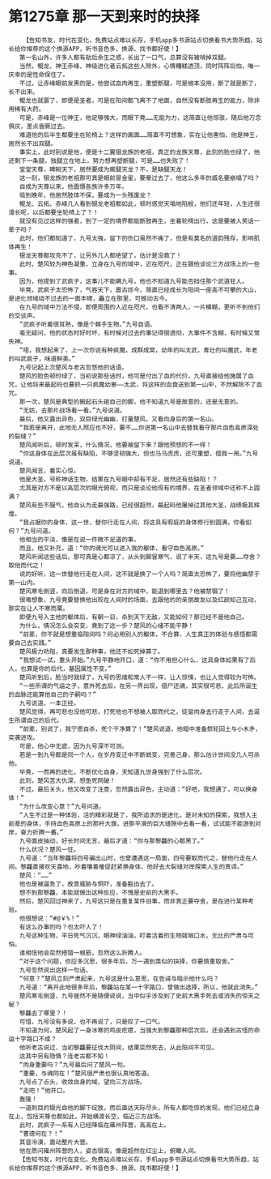 # 第1275章 那一天到来时的抉择
        【告知书友，时代在变化，免费站点难以长存，手机app多书源站点切换看书大势所趋，站长给你推荐的这个换源APP，听书音色多、换源、找书都好使！】
       第一名山外，许多人都有劫后余生之感，长出了一口气，总算没有被啃掉双腿。
       当然，鲲龙、神王赤峰、神级进化者云拓这些人除外，心情糟糕透顶，同时阵阵后怕，唯一庆幸的是性命保住了。
       不过，让赤峰眼前发黑的是，他尝试血肉再生，重塑断腿，可是根本没用，断了就是断了，长不出来。
       鲲龙也就罢了，即便是圣者，可是在阳间都飞离不了地面，自然没有断肢再生的能力，除非用稀有大药。
       可是，赤峰是一位神王，他足够强大，而眼下竟……无能为力，这简直让他惊骇，随后他万念俱灰，差点昏厥过去。
       难道他的后半生都要坐在轮椅上？这样的画面……简直不可想象，实在让他害怕，他是神王，居然长不出双腿。
       事实上，此时别说是他，便是十二翼银龙族的老祖，真正的龙族天尊，此刻的脸也绿了，他还剩下一条腿，独腿立在地上，努力想再塑断腿，可是……也失败了！
       堂堂天尊，睥睨天下，居然要成为瘸腿天龙？不，是缺腿天龙！
       这一刻，银龙族的老祖那可真是眼前冒金星，要晕过去了，他这么多年的威名要崩塌了吗？
       自成为天尊以来，他震慑各族许多万年。
       临到晚年，他居然肢体不保，要成为一头残废龙？
       鲲龙、云拓、赤峰几人看到银龙老祖都如此，顿时感觉天塌地陷般，他们还年轻，人生还很漫长呢，以后都要坐轮椅上了？！
       就没有见过这样的强者，到了一定的境界都能断肢再生，坐着轮椅出行，这是要被人笑话一辈子吗？
       此时，他们都知道了，九号太强，留下的伤口虽然不痛了，但是有莫名的道韵残存，影响肌体再生！
       银龙天尊都攻克不了，让另外几人都绝望了，估计是没救了！
       此时，楚风较为神色凝重，立身在九号的域中，近在咫尺，正在跟他谈论三方战场上的一些事。
       因为，他提到了武疯子，这事儿不能瞒九号，他也不知道九号能否挡住那个武道狂人。
       毕竟，武疯子太恐怖了，气吞天下，震古烁今，简直已经成长为阳间一座高不可攀的大山，是进化领域绕不过去的一面丰碑，矗立在那里，可撼动古今。
       在九号的域中万法不侵，即便周围的人近在咫尺，也看不清两人，一片模糊，更听不到他们的交谈声。
       “武疯子听着很耳熟，像是个棘手生物。”九号自语。
       毫无疑问，他的状态时好时坏，有时候对过去的事记得很透彻，大事件不含糊，有时候又常失神。
       “唔，我想起来了，上一次你说有种疯魔，成群成窝，幼年的叫太武，青壮的叫魔武，年老的叫武疯子，味道鲜美。”
       九号记起上次楚风与老古忽悠他的话语。
       楚风的脸色顿时绿了，当初说那些话时，他可是付出了血的代价，九号直接给他施展了血咒，让他将来最起码也要抓一只疯魔幼崽——太武，将这样的血食送到第一山中，不然解除不了血咒。
       那一次，楚风是典型的搬起石头砸自己的脚，他不知道九号是故意的，还是无意的。
       “无妨，去那片战场看一看。”九号说道。
       最后，他又露出异色，双目绿光幽幽，打量楚风，又看向身后的第一名山。
       “我若是离开，此地无人照应也不好，要不……你进第一名山中去替我看守那片血色高原深处的裂缝？”
       楚风闻听后，顿时发呆，什么情况，他要被留下来？跟他预想的不一样！
       “你这身体在此层次虽有缺陷，不够坚韧强大，但也马马虎虎，还可重塑，借我一用。”九号说道。
       楚风闻言，着实心惊。
       他是大圣，号称神话生物，结果在九号眼中却有不足，居然还有些缺陷！？
       尤其是对方不是以高层次的眼光俯视，而只是谈论他现有的境界，在圣者领域中还称不上圆满？
       楚风有些不服气，他自认为走最强路，已经很超然，最起码他屠掉过其他大圣，战绩极其辉煌。
       “我占据你的身体，这一世，替你行走在人间，将这具有瑕疵的身体修行到圆满，你看如何？”九号问道。
       他相当的平淡，像是在说一件微不足道的事。
       而且，他又补充，道：“你的魂光可以进入我的躯体，看守血色高原。”
       楚风听闻这些话后，那可真是心都凉了，从头到脚冒寒气，说了半天，这九号是要……夺舍？取他而代之！
       说的好听，这一世替他行走在人间，这不就是换了一个人吗？简直太恐怖了，要将他幽禁于第一山内。
       楚风寒毛倒竖，向后倒退，可是身在对方的域中，能退到哪里去？他被禁锢了！
       很难想象，九号竟要替换他出现在人间时的场面，去跟他的的亲朋故友以及红颜知己互动，那实在让人不寒而栗。
       即便九号入主他的躯体后，有朝一日，杀到天下无敌，又能如何？那已经不是他自己。
       为什么，情况怎么会突变，竟到了这一步？楚风的心绪不能平静！
       “前辈，你不就是想重临阳间吗？何必用别人的躯体，不合算，人生真正的体验与感悟都需要自己去实践。”
       楚风极力劝阻，真要发生那种事，他还不如死掉算了。
       “我想试一试，重头开始。”九号平静地开口，道：“你不用担心什么，这具身体如果有了后人，也算是你的后代，基因属性不变。”
       楚风听到后，脸当时就绿了，九号的思维和常人不一样，让人惊悚，也让人觉得较为可怖。
       “一些所谓的气运之子，意外死去后，在另一界出现，借尸还魂，其实很可悲，此后所诞生的血脉还能算他自己的子嗣吗？”
       九号说道，一本正经。
       楚风觉得，再可悲也没他可悲，打死他也不想被人取而代之，徒留肉身去行走于人间，去诞生所谓自己的后代。
       “前辈，别说了，我宁愿自杀，死个干净算了！”楚风说道，他暗中准备祭轮回土与小木矛，突袭进攻。
       可是，他心中无底，因为九号深不可测。
       若是一到九号都是同一个人，在岁月变迁中不断蜕变，完善己身，那么估计世间没几人可杀他。
       毕竟，一而再的进化，不断优化自身，天知道九世身强到了什么层次。
       此刻，楚风苦大仇深，想鱼死网破！
       不过，最后关头，他又改变了注意，忽然露出异色，主动道：“好吧，我想通了，可以换身体！”
       “为什么改变心意？”九号问道。
       “人生不过是一种体验，活的精彩就是了，我所追求的是进化，是对未知的探索，我想入主前辈的身体，手持血色高原上的那杆大旗，进那平滑的巨大缝隙中去看一看，试试能不能游到对岸，奋力折腾一番。”
       九号面皮抽动，好长时间无言，最后才道：“你与那黎龘的心都黑了。”
       什么状况？楚风一怔。
       九号道：“当年黎龘将四号骗出山时，也曾遭遇这一局面，四号要取而代之，替他行走在人间。黎龘直接欢天喜地，吵着嚷着催促赶紧换身体，他好去大裂缝对岸探索人生的真谛。”
       楚风：“……”
       他也是被逼急了，故意威胁与恫吓，准备豁出去了。
       想不到那黎龘，本能就做出这种反应，不愧是史前的大黑手。
       然后，楚风回过神来了，九号这只是在重复某件旧事，而非真正要夺舍，是在进行某种考验。
       他很想说：“#@￥%！”
       有这么办事的吗？也太吓人了！
       九号这种生物，平日死气沉沉，眼神绿油油，盯着活着的生物就咽口水，无比的严肃与可怕。
       谁相信他会突然搭错一根筋，忽然这么折腾人。
       “对于这个问题，你应多沉思，很多年后，万一遇到类似的抉择，你要慎重取舍。”
       九号忽然说出这样一句话。
       “何意？”楚风立刻严肃起来，九号这是什么意思，在告诫与暗示他什么吗？
       九号道：“离开此地很多年后，黎龘站在某一十字路口，曾做出选择，所以，他就此消失。”
       楚风寒毛倒竖，九号居然不是随便说说，当中似乎涉及到了史前大黑手死去或消失的惊天之秘？
       黎龘去了哪里？！
       可惜，九号没有多说，也不再说了，只是叹了一口气。
       不知道为何，楚风起了一身冰寒的鸡皮疙瘩，当强大到黎龘那种层次后，还会遇到古怪的命运十字路口不成？
       他听老古说过，当初黎龘要征伐大阴间，结果突然死去，从此阳间不可见。
       这其中另有隐情？连老古都不知！
       “肉身重要吗？”九号最后问了楚风一句。
       “重要，与魂同在！”楚风很严肃也很认真地答道。
       九号点了点头，收敛自身的域，望向三方战场。
       “走吧！”他开口。
       轰隆！
       一道刺目的银光自他的脚下绽放，而后直达天际尽头，所有人都吃惊的发现，他们已经立身在上，包括天尊也都如此，开始横渡长空，临近三方战场。
       此时，武疯子一系有人已经降临在雍州阵营，高高在上。
       “曹德何在？！”
       其音冷漠，震动整片大营。
       他在质问雍州阵营的人，姿态很高，像是超然在红尘上，俯瞰人间。
       【告知书友，时代在变化，免费站点难以长存，手机app多书源站点切换看书大势所趋，站长给你推荐的这个换源APP，听书音色多、换源、找书都好使！】